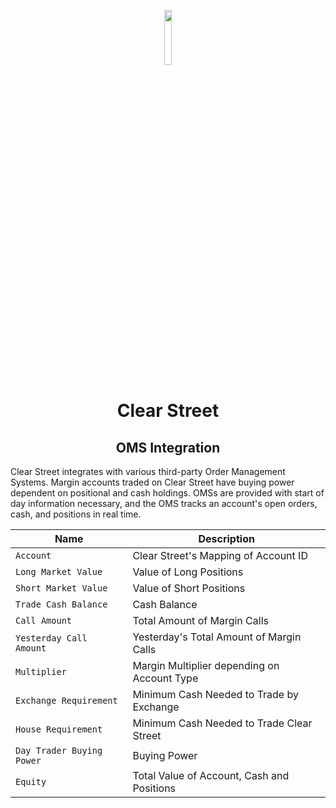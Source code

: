 <div class="center">
<p align="center"><img src="https://user-images.githubusercontent.com/523933/49741959-91a1da00-fc65-11e8-911f-521331f87174.png" align="center" width="15%" height="15%"></p>
  <h1 align="center">Clear Street</h1>
  <p align="center">
  	<h2 align="center">
    	OMS Integration
  	</h2>
	</p>
</div>

Clear Street integrates with various third-party Order Management Systems. Margin accounts traded on Clear Street have buying power dependent on positional and cash holdings. OMSs are provided with start of day information necessary, and the OMS tracks an account's open orders, cash, and positions in real time.

| Name                                | Description                                         |
| ----------------------------------- | --------------------------------------------------- |
| `Account`                           | Clear Street's Mapping of Account ID                |
| `Long Market Value`                 | Value of Long Positions                             |
| `Short Market Value`                | Value of Short Positions                            |
| `Trade Cash Balance`                | Cash Balance                                        |
| `Call Amount`                       | Total Amount of Margin Calls                        |
| `Yesterday Call Amount`             | Yesterday's Total Amount of Margin Calls            |
| `Multiplier`                        | Margin Multiplier depending on Account Type         |
| `Exchange Requirement`              | Minimum Cash Needed to Trade by Exchange            |
| `House Requirement`                 | Minimum Cash Needed to Trade Clear Street           |
| `Day Trader Buying Power`           | Buying Power                                        |
| `Equity`                            | Total Value of Account, Cash and Positions          |
